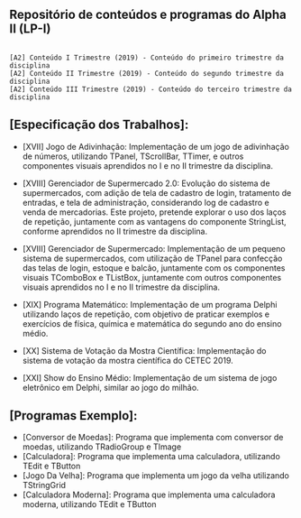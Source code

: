 Repositório de conteúdos e programas do Alpha II (LP-I)
-----------

```

[A2] Conteúdo I Trimestre (2019) - Conteúdo do primeiro trimestre da disciplina
[A2] Conteúdo II Trimestre (2019) - Conteúdo do segundo trimestre da disciplina
[A2] Conteúdo III Trimestre (2019) - Conteúdo do terceiro trimestre da disciplina

```

[Especificação dos Trabalhos]:
-----------

- [XVII] Jogo de Adivinhação: Implementação de um jogo de adivinhação de números, utilizando TPanel, TScrollBar, TTimer, e outros componentes visuais aprendidos no I e no II trimestre da disciplina.

- [XVIII] Gerenciador de Supermercado 2.0: Evolução do sistema de supermercados, com adição de tela de cadastro de login, tratamento de entradas, e tela de administração, considerando log de cadastro e venda de mercadorias. Este projeto, pretende explorar o uso dos laços de repetição, juntamente com as vantagens do componente StringList, conforme aprendidos no II trimestre da disciplina.

- [XVIII] Gerenciador de Supermercado: Implementação de um pequeno sistema de supermercados, com utilização de TPanel para confecção das telas de login, estoque e balcão, juntamente com os componentes visuais TComboBox e TListBox, juntamente com outros componentes visuais aprendidos no I e no II trimestre da disciplina.	

- [XIX] Programa Matemático: Implementação de um programa Delphi utilizando laços de repetição, com objetivo de praticar exemplos e exercícios de física, química e matemática do segundo ano do ensino médio.

- [XX] Sistema de Votação da Mostra Científica: Implementação do sistema de votação da mostra científica do CETEC 2019.

- [XXI] Show do Ensino Médio:	Implementação de um sistema de jogo eletrônico em Delphi, similar ao jogo do milhão.

[Programas Exemplo]:
-----------

- [Conversor de Moedas]: Programa que implementa com conversor de moedas, utilizando TRadioGroup e TImage
- [Calculadora]: Programa que implementa uma calculadora, utilizando TEdit e TButton
- [Jogo Da Velha]: Programa que implementa um jogo da velha utilizando TStringGrid
- [Calculadora Moderna]: Programa que implementa uma calculadora moderna, utilizando TEdit e TButton

